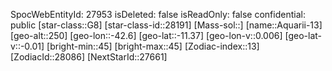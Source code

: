 ﻿---
location: [-11.37,-42.6,250]
type: Station
tags:
- astro/Star

---
SpocWebEntityId: 27953
isDeleted: false
isReadOnly: false
confidential: public
[star-class::G8]
[star-class-id::28191]
[Mass-sol::]
[name::Aquarii-13]
[geo-alt::250]
[geo-lon::-42.6]
[geo-lat::-11.37]
[geo-lon-v::0.006]
[geo-lat-v::-0.01]
[bright-min::45]
[bright-max::45]
[Zodiac-index::13]
[ZodiacId::28086]
[NextStarId::27661]

